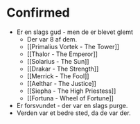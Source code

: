 # Confirmed
- Er en slags gud - men de er blevet glemt
	- Der var 8 af dem.
	- [[Primalius Vortek - The Tower]]
	- [[Thalor - The Emperor]]
	- [[Solarius - The Sun]]
	- [[Drakar - The Strength]]
	- [[Merrick - The Fool]]
	- [[Aelthar - The Justice]]
	- [[Siepha - The High Priestess]]
	- [[Fortuna - Wheel of Fortune]]
- Er forsvundet - der var en slags purge.
- Verden var et bedre sted, da de var der.